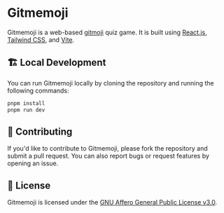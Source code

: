 # Gitmemoji

Gitmemoji is a web-based [gitmoji](https://gitmoji.dev/) quiz game. It is built using [React.js](https://reactjs.org/), [Tailwind CSS](https://tailwindcss.com/), and [Vite](https://vitejs.dev/).

## 🏗️ Local Development

You can run Gitmemoji locally by cloning the repository and running the following commands:

```bash
pnpm install
pnpm run dev
```

## 📝 Contributing

If you'd like to contribute to Gitmemoji, please fork the repository and submit a pull request. You can also report bugs or request features by opening an issue.

## 📄 License

Gitmemoji is licensed under the [GNU Affero General Public License v3.0](LICENSE).

